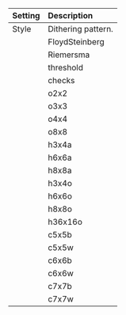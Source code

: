 | Setting   | Description        |
| :-------- | :----------------- |
| Style | Dithering pattern. |
|           | FloydSteinberg   |
|           | Riemersma        |
|           | threshold        |
|           | checks           |
|           | o2x2             |
|           | o3x3             |
|           | o4x4             |
|           | o8x8             |
|           | h3x4a            |
|           | h6x6a            |
|           | h8x8a            |
|           | h3x4o            |
|           | h6x6o            |
|           | h8x8o            |
|           | h36x16o          |
|           | c5x5b            |
|           | c5x5w            |
|           | c6x6b            |
|           | c6x6w            |
|           | c7x7b            |
|           | c7x7w            |